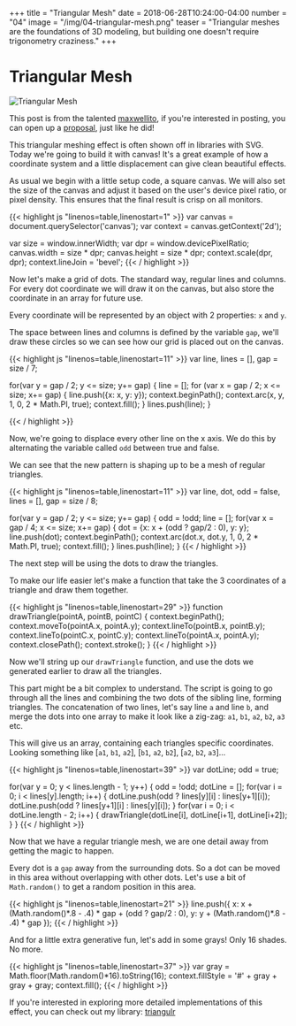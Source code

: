 +++
title = "Triangular Mesh"
date = 2018-06-28T10:24:00-04:00
number = "04"
image = "/img/04-triangular-mesh.png"
teaser = "Triangular meshes are the foundations of 3D modeling, but building one doesn't require trigonometry craziness."
+++

# Triangular Mesh

![Triangular Mesh](/img/04-triangular-mesh.png)

<p class="tutorial-contributor">
This post is from the talented <a href="https://maxwellito.com/">maxwellito</a>, if you're interested in posting, you can open up a <a href="https://github.com/tholman/generative-artistry/issues/6">proposal</a>, just like he did!
</p>

This triangular meshing effect is often shown off in libraries with SVG. Today we're going to build it with canvas! It's a great example of how a coordinate system and a little displacement can give clean beautiful effects.

As usual we begin with a little setup code, a square canvas. We will also set the size of the canvas and adjust it based on the user's device pixel ratio, or pixel density. This ensures that the final result is crisp on all monitors.

<div class="tmd-trigger" data-from="0">
{{< highlight js "linenos=table,linenostart=1" >}}
var canvas = document.querySelector('canvas');
var context = canvas.getContext('2d');

var size = window.innerWidth;
var dpr = window.devicePixelRatio;
canvas.width = size * dpr;
canvas.height = size * dpr;
context.scale(dpr, dpr);
context.lineJoin = 'bevel';
{{< / highlight >}}
</div>

Now let's make a grid of dots. The standard way, regular lines and columns. For every dot coordinate we will draw it on the canvas, but also store the coordinate in an array for future use.

Every coordinate will be represented by an object with 2 properties: `x` and `y`.

The space between lines and columns is defined by the variable `gap`, we'll draw these circles so we can see how our grid is placed out on the canvas.

<div class="tmd-trigger" data-from="11" data-to="11">
{{< highlight js "linenos=table,linenostart=11" >}}
var line,
    lines = [],
    gap = size / 7;

for(var y = gap / 2; y <= size; y+= gap) {
  line = [];
  for (var x = gap / 2; x <= size; x+= gap) {
    line.push({x: x, y: y});
    context.beginPath();
    context.arc(x, y, 1, 0, 2 * Math.PI, true);
    context.fill();
  }
  lines.push(line);
}
  
{{< / highlight >}}
</div>

Now, we're going to displace every other line on the x axis. We do this by alternating the variable called `odd` between true and false.

We can see that the new pattern is shaping up to be a mesh of regular triangles.

<div class="tmd-trigger" data-from="11" data-to="26">
{{< highlight js "linenos=table,linenostart=11" >}}
var line, dot,
    odd = false, 
    lines = [],
    gap = size / 8;

for(var y = gap / 2; y <= size; y+= gap) {
  odd = !odd;
  line = [];
  for(var x = gap / 4; x <= size; x+= gap) {
    dot = {x: x + (odd ? gap/2 : 0), y: y};
    line.push(dot);
    context.beginPath();
    context.arc(dot.x, dot.y, 1, 0, 2 * Math.PI, true);
    context.fill();
  }
  lines.push(line);
}
{{< / highlight >}}
</div>

The next step will be using the dots to draw the triangles. 

To make our life easier let's make a function that take the 3 coordinates of a triangle and draw them together.

<div class="tmd-trigger" data-from="29">
{{< highlight js "linenos=table,linenostart=29" >}}
function drawTriangle(pointA, pointB, pointC) {
  context.beginPath();
  context.moveTo(pointA.x, pointA.y);
  context.lineTo(pointB.x, pointB.y);
  context.lineTo(pointC.x, pointC.y);
  context.lineTo(pointA.x, pointA.y);
  context.closePath();
  context.stroke();
}
{{< / highlight >}}
</div>

Now we'll string up our `drawTriangle` function, and use the dots we generated earlier to draw all the triangles.

This part might be a bit complex to understand. The script is going to go through all the lines and combining the two dots of the sibling line, forming triangles. The concatenation of two lines, let's say line `a` and line `b`, and merge the dots into one array to make it look like a zig-zag: `a1`, `b1`, `a2`, `b2`, `a3` etc. 

This will give us an array, containing each triangles specific coordinates. Looking something like [`a1`, `b1`, `a2`], [`b1`, `a2`, `b2`], [`a2`, `b2`, `a3`]...

<div class="tmd-trigger" data-from="39" data-action="inject">
{{< highlight js "linenos=table,linenostart=39" >}}
var dotLine;
odd = true;

for(var y = 0; y < lines.length - 1; y++) {
  odd = !odd;
  dotLine = [];
  for(var i = 0; i < lines[y].length; i++) {
    dotLine.push(odd ? lines[y][i]   : lines[y+1][i]);
    dotLine.push(odd ? lines[y+1][i] : lines[y][i]);
  }
  for(var i = 0; i < dotLine.length - 2; i++) {
    drawTriangle(dotLine[i], dotLine[i+1], dotLine[i+2]);
  }
}
{{< / highlight >}}
</div>

Now that we have a regular triangle mesh, we are one detail away from getting the magic to happen.

Every dot is a `gap` away from the surrounding dots. So a dot can be moved in this area without overlapping with other dots. Let's use a bit of `Math.random()` to get a random position in this area.

<div class="tmd-trigger" data-from="21" data-action="replace" data-to="24">
{{< highlight js "linenos=table,linenostart=21" >}}
    line.push({
      x: x + (Math.random()*.8 - .4) * gap  + (odd ? gap/2 : 0),
      y: y + (Math.random()*.8 - .4) * gap
    });
{{< / highlight >}}
</div>

And for a little extra generative fun, let's add in some grays! Only 16 shades. No more.

<div class="tmd-trigger" data-from="37" data-action="inject" data-to="37">
{{< highlight js "linenos=table,linenostart=37" >}}
  var gray = Math.floor(Math.random()*16).toString(16);
  context.fillStyle = '#' + gray + gray + gray; 
  context.fill();
{{< / highlight >}}
</div>

If you're interested in exploring more detailed implementations of this effect, you can check out my library: [triangulr](http://maxwellito.github.io/triangulr/)
